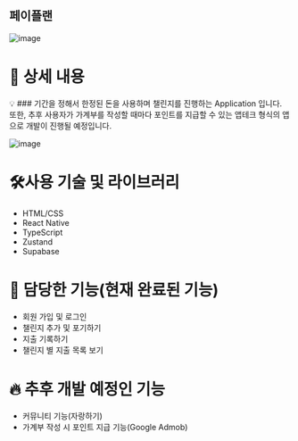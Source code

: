 ## 페이플랜
![image](https://github.com/user-attachments/assets/751aba1b-a535-4d37-a674-daeb71736f72)


# 📖 상세 내용

<aside>
💡 ### 기간을 정해서 한정된 돈을 사용하며 챌린지를 진행하는 Application 입니다. 또한, 추후 사용자가 가계부를 작성할 때마다 포인트를 지급할 수 있는 앱테크 형식의 앱으로 개발이 진행될 예정입니다.

</aside>

![image](https://github.com/user-attachments/assets/acebfe11-1c81-4655-9c8c-016e1e03d022)


# 🛠️사용 기술 및 라이브러리

- HTML/CSS
- React Native
- TypeScript
- Zustand
- Supabase

# 🐣 담당한 기능(현재 완료된 기능)

- 회원 가입 및 로그인
- 챌린지 추가 및 포기하기
- 지출 기록하기
- 챌린지 별 지출 목록 보기

# 🔥 추후 개발 예정인 기능

- 커뮤니티 기능(자랑하기)
- 가계부 작성 시 포인트 지급 기능(Google Admob)
